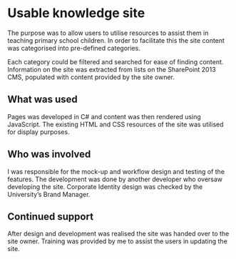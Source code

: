 # Usable knowledge site
The purpose was to allow users to utilise resources to assist them in teaching primary school children. In order to facilitate this the site content was categorised into pre-defined categories.

Each category could be filtered and searched for ease of finding content. Information on the site was extracted from lists on the SharePoint 2013 CMS, populated with content provided by the site owner.

## What was used
Pages was developed in C# and content was then rendered using JavaScript. The existing HTML and CSS resources of the site was utilised for display purposes.

## Who was involved
I was responsible for the mock-up and workflow design and testing of the features. The development was done by another developer who oversaw developing the site. Corporate Identity design was checked by the University’s Brand Manager.

## Continued support
After design and development was realised the site was handed over to the site owner. Training was provided by me to assist the users in updating the site.

